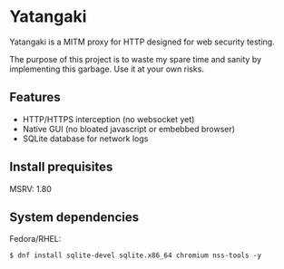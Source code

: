 # Yatangaki

Yatangaki is a MITM proxy for HTTP designed for web security testing.

The purpose of this project is to waste my spare time and sanity by implementing this garbage. Use it at your own risks.

## Features

- HTTP/HTTPS interception (no websocket yet)
- Native GUI (no bloated javascript or embebbed browser)
- SQLite database for network logs

## Install prequisites

MSRV: 1.80

##  System dependencies

Fedora/RHEL:

```
$ dnf install sqlite-devel sqlite.x86_64 chromium nss-tools -y
```
